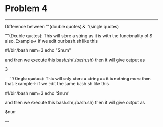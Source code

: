 # Problem 4
---

Difference between ""(double quotes) & ''(single quotes) 

""(Double quotes): This will store a string as it is with the funcionality of $ also. Example-> if we edit our bash.sh like this

#!/bin/bash
num=3
echo "$num"

and then we execute this bash.sh(./bash.sh) then it will give output as

3

--
''(Single quotes): This will only store a string as it is nothing more then that. Example-> if we edit the same bash.sh like this

#!/bin/bash
num=3
echo '$num'

and then we execute this bash.sh(./bash.sh) then it will give output as

$num

--
